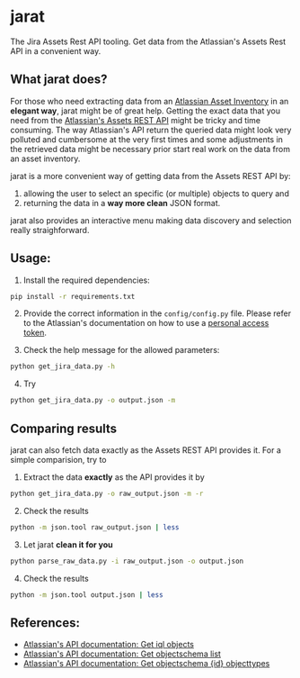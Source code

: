 # jarat
The Jira Assets Rest API tooling. Get data from the Atlassian's Assets Rest API in a convenient way.

## What jarat does?
For those who need extracting data from an [Atlassian Asset Inventory](https://www.atlassian.com/software/jira/service-management/product-guide/getting-started/asset-and-configuration-management#how-it-works) in an **elegant way**, jarat might be of great help.
Getting the exact data that you need from the [Atlassian's Assets REST API](https://confluence.atlassian.com/assetapps/assets-rest-api-1168847897.html) might be tricky and time consuming. 
The way Atlassian's API return the queried data might look very polluted and cumbersome at the very first times and some adjustments in the retrieved data might be necessary prior start real work on the data from an asset inventory.

jarat is a more convenient way of getting data from the Assets REST API by:
1. allowing the user to select an specific (or multiple) objects to query and
2. returning the data in a **way more clean** JSON format.

jarat also provides an interactive menu making data discovery and selection really straighforward.

## Usage:

1. Install the required dependencies:
```bash
pip install -r requirements.txt
```
2. Provide the correct information in the `config/config.py` file. Please refer to the Atlassian's documentation on how to use a  [personal access token](https://confluence.atlassian.com/enterprise/using-personal-access-tokens-1026032365.html).

3. Check the help message for the allowed parameters:

```bash
python get_jira_data.py -h
```
4. Try
```bash
python get_jira_data.py -o output.json -m
```

## Comparing results
jarat can also fetch data exactly as the Assets REST API provides it. For a simple comparision, try to

1. Extract the data **exactly** as the API provides it by
```bash
python get_jira_data.py -o raw_output.json -m -r
```
2. Check the results
```bash
python -m json.tool raw_output.json | less
```
3. Let jarat **clean it for you**
```bash
python parse_raw_data.py -i raw_output.json -o output.json
```
4. Check the results
```bash
python -m json.tool output.json | less
```

## References:
- [Atlassian's API documentation: Get iql objects](https://developer.atlassian.com/cloud/assets/rest/api-group-iql/#api-iql-objects-get)
- [Atlassian's API documentation: Get objectschema list](https://developer.atlassian.com/cloud/assets/rest/api-group-objectschema/#api-objectschema-list-get)
- [Atlassian's API documentation: Get objectschema {id} objecttypes](https://developer.atlassian.com/cloud/assets/rest/api-group-objectschema/#api-objectschema-id-objecttypes-get)

